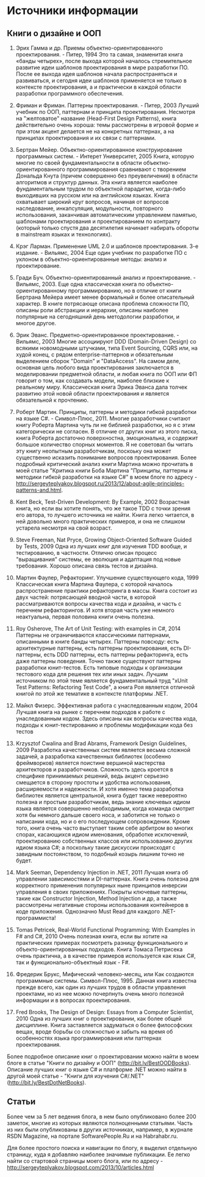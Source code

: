 # Источники информации

## Книги о дизайне и ООП

1. Эрих Гамма и др. Приемы объектно-ориентированного проектирования. - Питер, 1994
Это та самая, знаменитая книга «банды четырех», после выхода которой началось стремительное развитие идеи шаблонов проектирования в мире разработки ПО. После ее выхода идея шаблонов начала распространяться и развиваться, и сегодня идеи шаблонов применяется не только в контексте проектирования, а и практически в каждой области разработки программного обеспечения.

2. Фриман и Фриман. Паттерны проектирования. - Питер, 2003
Лучший учебник по ООП, паттернам и принципа проектирования. Несмотря на "желтоватое" название (Head-First Design Patterns), книга действительно очень хороша: темы рассмотрены в игровой форме и при этом акцент делается не на конкретных паттернах, а на принципах проектирования и их связи с паттернами.

3. Бертран Мейер. Объектно-ориентированное конструирование программных систем. - Интерет Университет, 2005
Книга, которую многие по своей фундаментальности в области объектно-ориентированного программирования сравнивают с творением Дональда Кнута (причем совершенно без преувеличения) в области алгоритмов и структур данных. Эта книга является наиболее фундаментальным трудом по объектной парадигме, когда-либо выходивших на русском или на английском языках. Книга охватывает широкий круг вопросов, начиная от вопросов наследование, инкапсуляция, модульности, повторного использования, заканчивая автоматическим управлением памятью, шаблонами проектирования и проектированием по контракту (который только спустя два десятилетия начинает набирать обороты в mainstream языках и технологиях).

4. Крэг Ларман. Применение UML 2.0 и шаблонов проектирования. 3-е издание. - Вильямс, 2004
Еще один учебник по разработке ПО с уклоном в объектно-ориентированные методы: анализ и проектирование.

5. Гради Буч. Объектно-ориентированный анализ и проектирование. - Вильямс, 2003.
Еще одна классическая книга по объектно-ориентированному программированию, но в отличие от книги Бертрана Мейера имеет менее формальный и более описательный характер. В книге потрясающе описана проблема сложности ПО, описаны роли абстракции и иерархии, описаны наиболее популярные на сегодняшний день методологии разработки, и многое другое.

6. Эрик Эванс. Предметно-ориентированное проектирование. - Вильямс, 2003
Многие ассоциируют DDD (Domain-Driven Design) со всякими новомодными штучками, типа Event Sourcing, CQRS или, на худой конец, с рядом enterprise-паттернов и обязательным выделением сборок "Domain" и "DataAccess". На самом деле, основная цель любого вида проектирования заключается в моделировании предметной области, и любая книга по ООП или ФП говорит о том, как создавать модели, наиболее близкие к реальному миру. Классическая книга Эрика Эванса дала толчек развитию этой новой области проектирования и является обязательной к прочтению.

7. Роберт Мартин. Принципы, паттерны и методики гибкой разработки на языке C#. - Символ-Плюс, 2011.
Многие разработчики считают книгу Роберта Мартина чуть ли не библией разработки, но я с этим категорически не согласен. В отличие от других книг из этого писка, книга Роберта достаточно поверхностна, эмоциональна, и содержит большое количество спорных моментов. Я не советовал бы читать эту книгу неопытным разработчикам, поскоьку она может существенно исказить понимание вопросов проектирования.
Более подробный критический анализ книги Мартина можно прочитать в моей статье "Критика книги Боба Мартина "Принципы, паттерны и методики гибкой разработки на языке C#" в моем блоге по адресу - http://sergeyteplyakov.blogspot.ru/2013/12/about-agile-principles-patterns-and.html.

8. Kent Beck, Test-Driven Development: By Example, 2002
Возрастная книга, но если вы хотите понять, что же такое TDD с точки зрения его автора, то лучшего источника не найти. Книга легко читается, в ней довольно много практических примеров, и она не слишком устарела несмотря на свой возраст.

9. Steve Freeman, Nat Pryce, Growing Object-Oriented Software Guided by Tests, 2009
Одна из лучших книг для изучения TDD вообще, и тестированию, в частности. Отлично описан процесс "выращивания" системы, ее эволюция и адаптация под новые требования. Хорошо описана связь тестов и дизайна. 

10. Мартин Фаулер, Рефакторинг. Улучшение существующего кода, 1999
Классическая книга Мартина Фаулера, с которой началось распространение практики рефакторинга в массы. Книга состоит из двух частей: потрясающей вводной части, в которой рассматриваются вопросы качества кода и дизайна, и часть с перечнем рефакторингов. И хотя вторая часть уже немного неактуальна, первая половина книги очень полезна.

11. Roy Osherove, The Art of Unit Testing: with examples in C#, 2014
Паттерны не ограничиваются классическими паттернами, описанными в книге банды четырех. Паттерны повсюду: есть архитектурные паттерны, есть паттерны проектирования, есть DI-паттерны, есть DDD паттерны, есть паттерны рефакторинга, есть даже паттерны поведения. Точно также существуют паттерны разработки юнит-тестов. Есть типовые подходы к организации тестового кода для решения тех или иных задач. Лучшим источником по этой теме является фундаментальный труд "xUnit Test Patterns: Refactoring Test Code", а книга Роя является отличной книгой по этой же тематике в контексте платформы .NET.

12. Майкл Физерс. Эффективная работа с унаследованным кодом, 2004
Лучшая книга на рынке с перечнем подходов к работе с унаследованным кодом. Здесь описаны как вопросы качества кода, подходы к юнит-тестированию и проблемы модификации кода без тестов

13. Krzysztof Cwalina and Brad Abrams, Framework Design Guidelines, 2009
Разработка качественных систем является весьма сложной задачей, а разработка качественных библиотек (особенно фреймворков) является поистине вершиной мастерства архитекторов и разработчиков. Сложность здесь кроется в специфике принимаемых решений, ведь акцент серьезно смещается в сторону простоты и удобства использования, расширяемости и надежности. И хотя именно тема разработка библиотек является центральной, книга будет также невероятно полезна и простым разработчикам, ведь знание ключевых идиом языка является совершенно необходимым, когда команда смотрит хотя бы немного дальше своего носа, и заботится не только о написании кода, но и о его последующем сопровождении. Кроме того, книга очень часто выступает таким себе арбитром во многих спорах, касающихся идиом именования, обработке исключений, проектированию собственных классов или использованию других идиом языка C#; а поскольку такие дискуссии происходят с завидным постоянством, то подобный козырь лишним точно не будет.

14. Mark Seeman, Dependency Injection in .NET, 2011
Лучшая книга об управлении зависимостями и DI-паттернах. Книга очень полезна для корректного применения популярных ныне принципов инверсии управления в своих приложениях. Покрыты ключевые паттерны, такие как Constructor Injection, Method Injection и др, а также рассмотрены негативные стороны использования контейнеров в коде приложения. Однозначно Must Read для каждого .NET-программиста!

15. Tomas Petricek, Real-World Functional Programming: With Examples in F# and C#, 2010
Очень полезная книга, если вы хотите на практических примерах посмотреть разницу функционального и объекто-ориентированных подходов. Книга Томаса Петрисека очень практична, а в качестве примеров используется как язык C#, так и функционально-объектный язык - F#.

16. Фредерик Брукс, Мифический человеко-месяц, или Как создаются программные системы. Символ-Плюс, 1995.
Данная книга известна прежде всего, как один из лучших трудов в области управления проектами, но из нее можно почерпнуть очень много полезной информации и в вопросах проектирования.

17. Fred Brooks, The Design of Design: Essays from a Computer Scientist, 2010
Одна из лучших книг о проектировании, как более общей дисциплине. Книга заставляется задуматься о более философских вещах, вроде борьбы со сложностью и забыть на время об особенностях языка программирования или паттернах проектирования.

Более подробное описание книг о проектировании можно найти в моем блоге в статье "Книги по дизайну и ООП" (http://bit.ly/BestOODBooks). Описание лучших книг о языке C# и платформе .NET можно найти в другой моей статье - "Книги для изучения C#/.NET" (http://bit.ly/BestDotNetBooks).

## Статьи
Более чем за 5 лет ведения блога, в нем было опубликовано более 200 заметок, многие из которых являются полноценными статьями. Часть из них были опубликованы в других источниках, например, в журнале RSDN Magazine, на портале SoftwarePeople.Ru и на Habrahabr.ru.

Для более простого поиска и навигации по блогу, я выделил отдельную страницу, куда я добавляю наиболее значимые публикации. Ее легко найти со стартовой страницы моего блога, или по адресу - http://sergeyteplyakov.blogspot.com/2013/10/articles.html